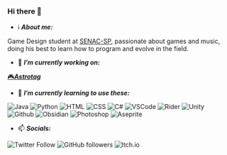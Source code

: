 ### Hi there 👋
- ℹ️ ***About me:***

Game Design student at [SENAC-SP](https://www.sp.senac.br), passionate about games and music, doing his best to learn how to program and evolve in the field.
- 🔭 ***I’m currently working on:***

<ins>🎮***Astrotag***</ins>

- 🌱 ***I’m currently learning to use these:***

![Java](https://img.shields.io/badge/Code-Java-brightgreen?style=flat-square&logo=java)
![Python](https://img.shields.io/badge/Code-Python-blue?style=flat-square&logo=python)
![HTML](https://img.shields.io/badge/Code-HTML-orange?style=flat-square&logo=HTML5)
![CSS](https://img.shields.io/badge/Code-CSS-white?style=flat-square&logo=CSS3)
![C#](https://img.shields.io/badge/Code-C%23-white?style=flat-square&logo=csharp)
![VSCode](https://img.shields.io/badge/Editor-VSCode-blue?style=flat-square&logo=visualstudiocode)
![Rider](https://img.shields.io/badge/Editor-Rider-red?style=flat-square&logo=rider)
![Unity](https://img.shields.io/badge/Tool-Unity-lightgrey?style=flat-square&logo=unity)
![Github](https://img.shields.io/badge/Tool-Github-white?style=flat-square&logo=github)
![Obsidian](https://img.shields.io/badge/Tool-Obsidian-purple?style=flat-square&logo=obsidian)
![Photoshop](https://img.shields.io/badge/Tool-Photoshop-blue?style=flat-square&logo=adobephotoshop)
![Aseprite](https://img.shields.io/badge/Tool-Aseprite-lightblue?style=flat-square&logo=aseprite)
- 📫 ***Socials:***

![Twitter Follow](https://img.shields.io/twitter/follow/Smurillopng?style=social)
![GitHub followers](https://img.shields.io/github/followers/Smurillopng?style=social)
![Itch.io](https://img.shields.io/badge/smurillof-Itchio?style=social&logo=itchdotio)


